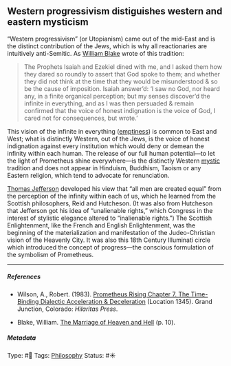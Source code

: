 ## Western progressivism distiguishes western and eastern mysticism

“Western progressivism” (or Utopianism) came out of the mid-East and is the distinct contribution of the Jews, which is why all reactionaries are intuitively anti-Semitic. As [William Blake]() wrote of this tradition: 

 > 
 > The Prophets Isaiah and Ezekiel dined with me, and I asked them how they dared so roundly to assert that God spoke to them; and whether they did not think at the time that they would be misunderstood & so be the cause of imposition. Isaiah answer’d: ‘I saw no God, nor heard any, in a finite organical perception; but my senses discover’d the infinite in everything, and as I was then persuaded & remain confirmed that the voice of honest indignation is the voice of God, I cared not for consequences, but wrote.’

This vision of the infinite in everything ([emptiness](Emptiness.md)) is common to East and West; what is distinctly Western, out of the Jews, is the voice of honest indignation against every institution which would deny or demean the infinity within each human. The release of our full human potential—to let the light of Prometheus shine everywhere—is the distinctly Western [mystic](Mysticism.md) tradition and does not appear in Hinduism, Buddhism, Taoism or any Eastern religion, which tend to advocate for renunciation.

[Thomas Jefferson]() developed his view that “all men are created equal” from the perception of the infinity within each of us, which he learned from the Scottish philosophers, Reid and Hutcheson. (It was also from Hutcheson that Jefferson got his idea of “unalienable rights,” which Congress in the interest of stylistic elegance altered to “inalienable rights.”) The Scottish Enlightenment, like the French and English Enlightenment, was the beginning of the materialization and manifestation of the Judeo-Christian vision of the Heavenly City. It was also this 18th Century Illuminati circle which introduced the concept of progress—the conscious formulation of the symbolism of Prometheus.

---

##### References

* Wilson, A., Robert. (1983). [Prometheus Rising Chapter 7. The Time-Binding Dialectic Acceleration & Deceleration](Prometheus%20Rising%20Chapter%207.%20The%20Time-Binding%20Dialectic%20Acceleration%20&%20Deceleration.md) (Location 1345). Grand Junction, Colorado: *Hilaritas Press*.

* Blake, William. [The Marriage of Heaven and Hell](The%20Marriage%20of%20Heaven%20and%20Hell.md) (p. 10). 

##### Metadata

Type: #🔴 
Tags: [Philosophy](Philosophy.md)
Status: #☀️ 
